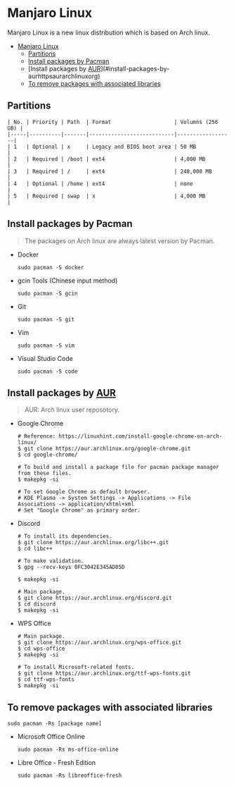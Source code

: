 # Manjaro Linux

Manjaro Linux is a new linux distribution which is based on Arch linux.

<!-- TOC -->

- [Manjaro Linux](#manjaro-linux)
  - [Partitions](#partitions)
  - [Install packages by Pacman](#install-packages-by-pacman)
  - [Install packages by [AUR](https://aur.archlinux.org/)](#install-packages-by-aurhttpsaurarchlinuxorg)
  - [To remove packages with associated libraries](#to-remove-packages-with-associated-libraries)

<!-- /TOC -->

## Partitions

```text
| No. | Priority | Path  | Format                    | Volumns (256 GB) |
|-----|----------|-------|---------------------------|------------------|
| 1   | Optional | x     | Legacy and BIOS boot area | 50 MB            |
| 2   | Required | /boot | ext4                      | 4,000 MB         |
| 3   | Required | /     | ext4                      | 248,000 MB       |
| 4   | Optional | /home | ext4                      | none             |
| 5   | Required | swap  | x                         | 4,000 MB         |
```

## Install packages by Pacman

> The packages on Arch linux are always latest version by Pacman.

- Docker

  ```shell
  sudo pacman -S docker
  ```

- gcin Tools (Chinese input method)

  ```shell
  sudo pacman -S gcin
  ```

- Git

  ```shell
  sudo pacman -S git
  ```

- Vim

  ```shell
  sudo pacman -S vim
  ```

- Visual Studio Code

  ```shell
  sudo pacman -S code
  ```

## Install packages by [AUR](https://aur.archlinux.org/)

> AUR: Arch linux user reposotory.

- Google Chrome

  ```shell
  # Reference: https://linuxhint.com/install-google-chrome-on-arch-linux/
  $ git clone https://aur.archlinux.org/google-chrome.git
  $ cd google-chrome/

  # To build and install a package file for pacman package manager from these files.
  $ makepkg -si
  
  # To set Google Chrome as default browser.
  # KDE Plasma -> System Settings -> Applications -> File Associations -> application/xhtml+xml
  # Set "Google Chrome" as primary order.
  ```

- Discord

  ```shell
  # To install its dependencies.
  $ git clone https://aur.archlinux.org/libc++.git
  $ cd libc++
  
  # To make validation.
  $ gpg --recv-keys 0FC3042E345AD05D

  $ makepkg -si

  # Main package.
  $ git clone https://aur.archlinux.org/discord.git
  $ cd discord
  $ makepkg -si
  ```

- WPS Office

  ```shell
  # Main package.
  $ git clone https://aur.archlinux.org/wps-office.git
  $ cd wps-office
  $ makepkg -si

  # To install Microsoft-related fonts.
  $ git clone https://aur.archlinux.org/ttf-wps-fonts.git
  $ cd ttf-wps-fonts
  $ makepkg -si
  ```
 
## To remove packages with associated libraries

```shell
sudo pacman -Rs [package name]
```

- Microsoft Office Online

  ```shell
  sudo pacman -Rs ms-office-online
  ```

- Libre Office - Fresh Edition

  ```shell
  sudo pacman -Rs libreoffice-fresh
  ```
